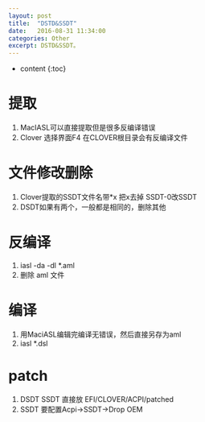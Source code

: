 ```yaml
---
layout: post
title:  "DSTD&SSDT"
date:   2016-08-31 11:34:00
categories: Other
excerpt: DSTD&SSDT。
---
```


* content
{:toc}

# 提取
01. MacIASL可以直接提取但是很多反编译错误
02. Clover 选择界面F4 在CLOVER根目录会有反编译文件

# 文件修改删除
01. Clover提取的SSDT文件名带*x 把x去掉 SSDT-0改SSDT 
02. DSDT如果有两个，一般都是相同的，删除其他 

# 反编译
01. iasl -da -dl *.aml
02. 删除 aml 文件

# 编译
01. 用MaciASL编辑完编译无错误，然后直接另存为aml
02. iasl *.dsl

# patch
01. DSDT SSDT 直接放 EFI/CLOVER/ACPI/patched
02. SSDT 要配置Acpi->SSDT->Drop OEM    


